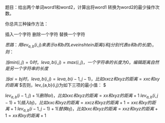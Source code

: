 题目：给出两个单词word1和word2，计算出将word1 转换为word2的最少操作次数。

   你总共三种操作方法：

   插入一个字符
   删除一个字符
   替换一个字符

$思路：用lev_{a,b}(i,j)来表示a和b的Leveinshtein距离(i和j分别代表a和b的长度)，则：$

$当min(i,j)=0时，leva,b(i,j)=max(i,j)，一个字符串的长度为0，编辑距离自然是另一个字符串的长度$

$当ai=bj时，leva,b(i,j)=leva,b(i−1,j−1)，比如xxcz和xyz的距离=xxc和xy的距离$
$否则，lev_{a,b}(i,j)为如下三项的最小值： $

$lev_{a,b}(i−1,j)+1(删除ai)，比如xxc和xyz的距离=xx和xyz的距离+1$
$lev_{a,b}(i,j−1)+1(插入bj)，比如xxc和xyz的距离=xxcz和xyz的距离+1=xxc和xy的距离+1$
$lev_{a,b}(i−1,j−1)+1(替换bj)，比如xxc和xyz的距离=xxz和xyz的距离+1=xx和xy的距离+1$

